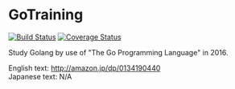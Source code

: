 # GoTraining
[![Build Status](https://travis-ci.org/budougumi0617/GoTraining.svg)](https://travis-ci.org/budougumi0617/GoTraining)
[![Coverage Status](https://coveralls.io/repos/budougumi0617/GoTraining/badge.svg?branch=master&service=github)](https://coveralls.io/github/budougumi0617/GoTraining?branch=master)

Study Golang by use of "The Go Programming Language" in 2016.

English text: http://amazon.jp/dp/0134190440  
Japanese text: N/A
